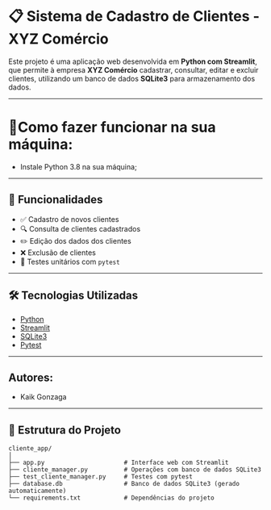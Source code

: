 # 📋 Sistema de Cadastro de Clientes - XYZ Comércio

Este projeto é uma aplicação web desenvolvida em **Python com Streamlit**, que permite à empresa **XYZ Comércio** cadastrar, consultar, editar e excluir clientes, utilizando um banco de dados **SQLite3** para armazenamento dos dados.

---
# 🔌Como fazer funcionar na sua máquina:

- Instale Python 3.8 na sua máquina;

---

## 🚀 Funcionalidades

- ✅ Cadastro de novos clientes
- 🔍 Consulta de clientes cadastrados
- ✏️ Edição dos dados dos clientes
- ❌ Exclusão de clientes
- 🧪 Testes unitários com `pytest`

---

## 🛠 Tecnologias Utilizadas

- [Python](https://www.python.org/)
- [Streamlit](https://streamlit.io/)
- [SQLite3](https://www.sqlite.org/index.html)
- [Pytest](https://docs.pytest.org/)

---

## Autores:

- Kaik Gonzaga

---

## 📁 Estrutura do Projeto

```plaintext
cliente_app/
│
├── app.py                      # Interface web com Streamlit
├── cliente_manager.py          # Operações com banco de dados SQLite3
├── test_cliente_manager.py     # Testes com pytest
├── database.db                 # Banco de dados SQLite3 (gerado automaticamente)
└── requirements.txt            # Dependências do projeto
